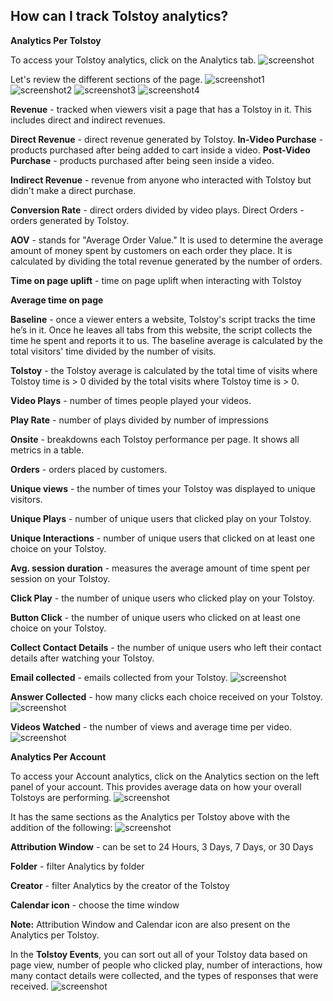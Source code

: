 ## How can I track Tolstoy analytics?

**Analytics Per Tolstoy**

To access your Tolstoy analytics, click on the Analytics tab. ![screenshot](https://downloads.intercomcdn.com/i/o/892206690/a0f3b14417d4f1d8eea2af6a/image.png) 

Let's review the different sections of the page. ![screenshot1](https://downloads.intercomcdn.com/i/o/747691708/ab0a656b1081aedb54c1c1b7/image.png) ![screenshot2](https://downloads.intercomcdn.com/i/o/747693070/7f10d0211b1ff1fd1cdc2fb1/image.png) ![screenshot3](https://downloads.intercomcdn.com/i/o/747695585/b0433679e1c6448f4c2cfacf/image.png) ![screenshot4](https://downloads.intercomcdn.com/i/o/750241263/135ab9d5502f4767d4de329f/image.png) 

**Revenue** - tracked when viewers visit a page that has a Tolstoy in it. This includes direct and indirect revenues.

**Direct Revenue** - direct revenue generated by Tolstoy.
**In-Video Purchase** - products purchased after being added to cart inside a video.
**Post-Video Purchase** - products purchased after being seen inside a video.

**Indirect Revenue** - revenue from anyone who interacted with Tolstoy but didn't make a direct purchase.

**Conversion Rate** - direct orders divided by video plays.
Direct Orders - orders generated by Tolstoy.

**AOV** - stands for "Average Order Value." It is used to determine the average amount of money spent by customers on each order they place. It is calculated by dividing the total revenue generated by the number of orders.

**Time on page uplift** - time on page uplift when interacting with Tolstoy

**Average time on page**

**Baseline** - once a viewer enters a website, Tolstoy's script tracks the time he’s in it. Once he leaves all tabs from this website, the script collects the time he spent and reports it to us. The baseline average is calculated by the total visitors' time divided by the number of visits.

**Tolstoy** - the Tolstoy average is calculated by the total time of visits where Tolstoy time is > 0 divided by the total visits where Tolstoy time is > 0.

**Video Plays** - number of times people played your videos.

**Play Rate** - number of plays divided by number of impressions

**Onsite** - breakdowns each Tolstoy performance per page. It shows all metrics in a table.

**Orders** - orders placed by customers.

**Unique views** - the number of times your Tolstoy was displayed to unique visitors.

**Unique Plays** - number of unique users that clicked play on your Tolstoy.

**Unique Interactions** - number of unique users that clicked on at least one choice on your Tolstoy.

**Avg. session duration** - measures the average amount of time spent per session on your Tolstoy. 

**Click Play** - the number of unique users who clicked play on your Tolstoy.

**Button Click** - the number of unique users who clicked on at least one choice on your Tolstoy.

**Collect Contact Details** - the number of unique users who left their contact details after watching your Tolstoy.

**Email collected** - emails collected from your Tolstoy. ![screenshot](https://downloads.intercomcdn.com/i/o/472912219/f0ab33121b227da2368c6e70/image.png) 

**Answer Collected** - how many clicks each choice received on your Tolstoy. ![screenshot](https://downloads.intercomcdn.com/i/o/472922002/333c5287eeaba57efc1b9895/image.png) 

**Videos Watched** - the number of views and average time per video. ![screenshot](https://downloads.intercomcdn.com/i/o/750242532/4dd86b4073d4b4ebc094bde9/image.png) 

**Analytics Per Account**

To access your Account analytics, click on the Analytics section on the left panel of your account. This provides average data on how your overall Tolstoys are performing. ![screenshot](https://downloads.intercomcdn.com/i/o/940546034/18bd8e29f64ba46c2115b531/image.png) 

It has the same sections as the Analytics per Tolstoy above with the addition of the following: ![screenshot](https://downloads.intercomcdn.com/i/o/750286474/79e04789c39808e940d8d858/image.png) 

**Attribution Window** - can be set to 24 Hours, 3 Days, 7 Days, or 30 Days

**​Folder** - filter Analytics by folder

**Creator** - filter Analytics by the creator of the Tolstoy

**Calendar icon** - choose the time window

**Note:** Attribution Window and Calendar icon are also present on the Analytics per Tolstoy.

In the **Tolstoy Events**, you can sort out all of your Tolstoy data based on page view, number of people who clicked play, number of interactions, how many contact details were collected, and the types of responses that were received. ![screenshot](https://downloads.intercomcdn.com/i/o/676799713/274d4f6676d2022b224cd602/image.png) 
